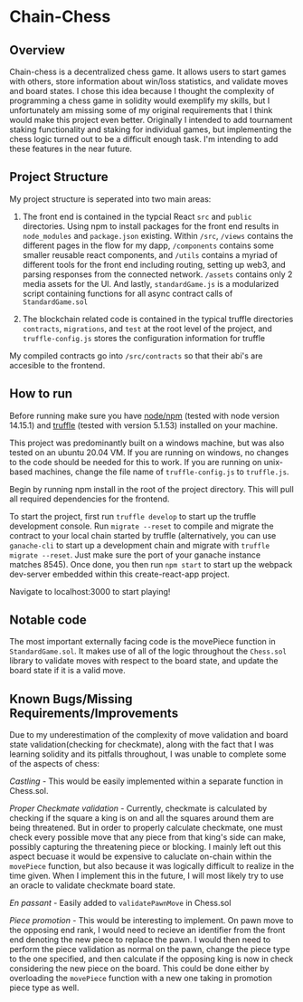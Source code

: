 # Chain-Chess

## Overview

Chain-chess is a decentralized chess game. It allows users to start games with others, store information about win/loss statistics, and validate moves and board states. I chose this idea because I thought the complexity of programming a chess game in solidity would exemplify my skills, but I unfortunately am missing some of my original requirements that I think would make this project even better. Originally I intended to add tournament staking functionality and staking for individual games, but implementing the chess logic turned out to be a difficult enough task. I'm intending to add these features in the near future.

## Project Structure

My project structure is seperated into two main areas:

1. The front end is contained in the typcial React `src` and `public` directories. Using npm to install packages for the front end results in `node_modules` and `package.json` existing. Within `/src`, `/views` contains the different pages in the flow for my dapp, `/components` contains some smaller reusable react components, and `/utils` contains a myriad of different tools for the front end including routing, setting up web3, and parsing responses from the connected network. `/assets` contains only 2 media assets for the UI. And lastly, `standardGame.js` is a modularized script containing functions for all async contract calls of `StandardGame.sol`

2. The blockchain related code is contained in the typical truffle directories `contracts`, `migrations`, and `test` at the root level of the project, and `truffle-config.js` stores the configuration information for truffle

My compiled contracts go into `/src/contracts` so that their abi's are accesible to the frontend.

## How to run

Before running make sure you have [node/npm](https://nodejs.org/en/) (tested with node version 14.15.1) and [truffle](https://www.trufflesuite.com/docs/truffle/getting-started/installation) (tested with version 5.1.53) installed on your machine.

This project was predominantly built on a windows machine, but was also tested on an ubuntu 20.04 VM. If you are running on windows, no changes to the code should be needed for this to work. If you are running on unix-based machines, change the file name of `truffle-config.js` to `truffle.js`.

Begin by running npm install in the root of the project directory. This will pull all required dependencies for the frontend.

To start the project, first run `truffle develop` to start up the truffle development console. Run `migrate --reset` to compile and migrate the contract to your local chain started by truffle (alternatively, you can use `ganache-cli` to start up a development chain and migrate with `truffle migrate --reset`. Just make sure the port of your ganache instance matches 8545). Once done, you then run `npm start` to start up the webpack dev-server embedded within this create-react-app project.

Navigate to localhost:3000 to start playing!

## Notable code

The most important externally facing code is the movePiece function in `StandardGame.sol`. It makes use of all of the logic throughout the `Chess.sol` library to validate moves with respect to the board state, and update the board state if it is a valid move.

## Known Bugs/Missing Requirements/Improvements

Due to my underestimation of the complexity of move validation and board state validation(checking for checkmate), along with the fact that I was learning solidity and its pitfalls throughout, I was unable to complete some of the aspects of chess:

_Castling_ - This would be easily implemented within a separate function in Chess.sol.

_Proper Checkmate validation_ - Currently, checkmate is calculated by checking if the square a king is on and all the squares around them are being threatened. But in order to properly calculate checkmate, one must check every possible move that any piece from that king's side can make, possibly capturing the threatening piece or blocking. I mainly left out this aspect becuase it would be expensive to caluclate on-chain within the `movePiece` function, but also because it was logically difficult to realize in the time given. When I implement this in the future, I will most likely try to use an oracle to validate checkmate board state.

_En passant_ - Easily added to `validatePawnMove` in Chess.sol

_Piece promotion_ - This would be interesting to implement. On pawn move to the opposing end rank, I would need to recieve an identifier from the front end denoting the new piece to replace the pawn. I would then need to perform the piece validation as normal on the pawn, change the piece type to the one specified, and then calculate if the opposing king is now in check considering the new piece on the board. This could be done either by overloading the `movePiece` function with a new one taking in promotion piece type as well.
